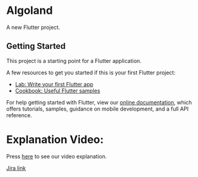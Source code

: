 # Algoland

A new Flutter project.

## Getting Started

This project is a starting point for a Flutter application.

A few resources to get you started if this is your first Flutter project:

- [Lab: Write your first Flutter app](https://flutter.dev/docs/get-started/codelab)
- [Cookbook: Useful Flutter samples](https://flutter.dev/docs/cookbook)

For help getting started with Flutter, view our
[online documentation](https://flutter.dev/docs), which offers tutorials,
samples, guidance on mobile development, and a full API reference.

# Explanation Video:
Press [here](https://www.youtube.com/watch?v=_iXc972RqeI) to see our video explanation.


[Jira link](https://finalproject-algo.atlassian.net/jira/software/projects/FA/boards/1) 

